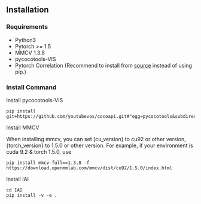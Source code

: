 ## Installation

### Requirements

- Python3
- Pytorch >= 1.5
- MMCV 1.3.8
- pycocotools-VIS
- Pytorch Correlation (Recommend to install from [source](https://github.com/ClementPinard/Pytorch-Correlation-extension) instead of using pip.)

### Install Command

Install pycocotools-VIS
```
pip install git+https://github.com/youtubevos/cocoapi.git#"egg=pycocotools&subdirectory=PythonAPI"
```

Install MMCV

When installing mmcv, you can set [cu_version} to cu92 or other version, {torch_version} to 1.5.0 or other version.
For example, if your environment is cuda 9.2 & torch 1.5.0, use 
```
pip install mmcv-full==1.3.8 -f https://download.openmmlab.com/mmcv/dist/cu92/1.5.0/index.html
```

Install IAI
```
cd IAI
pip install -v -e .
```
